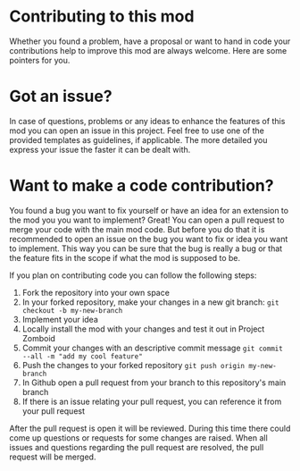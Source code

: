 # Contributing to this mod

Whether you found a problem, have a proposal or want to hand in code your contributions help to improve this mod are always welcome.
Here are some pointers for you.

# Got an issue?

In case of questions, problems or any ideas to enhance the features of this mod you can open an issue in this project. 
Feel free to use one of the provided templates as guidelines, if applicable. 
The more detailed you express your issue the faster it can be dealt with.

# Want to make a code contribution?

You found a bug you want to fix yourself or have an idea for an extension to the mod you you want to implement?
Great! You can open a pull request to merge your code with the main mod code. 
But before you do that it is recommended to open an issue on the bug you want to fix or idea you want to implement.
This way you can be sure that the bug is really a bug or that the feature fits in the scope if what the mod is supposed to be.

If you plan on contributing code you can follow the following steps:

1. Fork the repository into your own space
2. In your forked repository, make your changes in a new git branch: `git checkout -b my-new-branch`
3. Implement your idea
4. Locally install the mod with your changes and test it out in Project Zomboid
5. Commit your changes with an descriptive commit message `git commit --all -m "add my cool feature"`
6. Push the changes to your forked repository `git push origin my-new-branch`
7. In Github open a pull request from your branch to this repository's main branch 
8. If there is an issue relating your pull request, you can reference it from your pull request

After the pull request is open it will be reviewed. 
During this time there could come up questions or requests for some changes are raised.
When all issues and questions regarding the pull request are resolved, the pull request will be merged.





